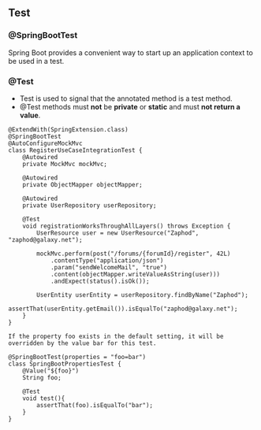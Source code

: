 ## Test
### @SpringBootTest
Spring Boot provides a convenient way to start up an application context to be used in a test.

### @Test
- Test is used to signal that the annotated method is a test method.
- @Test methods must **not** be **private** or **static** and must **not return a value**.
```
@ExtendWith(SpringExtension.class)
@SpringBootTest
@AutoConfigureMockMvc
class RegisterUseCaseIntegrationTest {
	@Autowired
	private MockMvc mockMvc;

	@Autowired
    private ObjectMapper objectMapper;

    @Autowired
    private UserRepository userRepository;

    @Test
    void registrationWorksThroughAllLayers() throws Exception {
	    UserResource user = new UserResource("Zaphod", "zaphod@galaxy.net");

	    mockMvc.perform(post("/forums/{forumId}/register", 42L)
			.contentType("application/json")
			.param("sendWelcomeMail", "true")
			.content(objectMapper.writeValueAsString(user)))
			.andExpect(status().isOk());

	    UserEntity userEntity = userRepository.findByName("Zaphod");
	    assertThat(userEntity.getEmail()).isEqualTo("zaphod@galaxy.net");
    }
}
```
```
If the property foo exists in the default setting, it will be overridden by the value bar for this test.

@SpringBootTest(properties = "foo=bar")
class SpringBootPropertiesTest {
    @Value("${foo}")
    String foo;

    @Test
    void test(){
        assertThat(foo).isEqualTo("bar");
    }
}
```